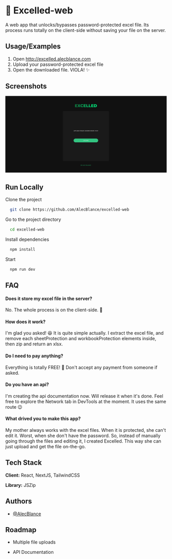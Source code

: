 # 📄 Excelled-web

A web app that unlocks/bypasses password-protected excel file. Its process runs totally on the client-side without saving your file on the server.

## Usage/Examples

1. Open http://excelled.alecblance.com
2. Upload your password-protected excel file
3. Open the downloaded file. VIOLA! ✨

## Screenshots

![App Screenshot](docs/screenshot.png)

## Run Locally

Clone the project

```bash
  git clone https://github.com/AlecBlance/excelled-web
```

Go to the project directory

```bash
  cd excelled-web
```

Install dependencies

```bash
  npm install
```

Start

```bash
  npm run dev
```

## FAQ

#### Does it store my excel file in the server?

No. The whole process is on the client-side. 💪

#### How does it work?

I'm glad you asked! 😆 It is quite simple actually. I extract the excel file, and remove each sheetProtection and workbookProtection elements inside, then zip and return an xlsx.

#### Do I need to pay anything?

Everything is totally FREE! 🎉 Don't accept any payment from someone if asked.

#### Do you have an api?

I'm creating the api documentation now. Will release it when it's done. Feel free to explore the Network tab in DevTools at the moment. It uses the same route 😉

#### What drived you to make this app?

My mother always works with the excel files. When it is protected, she can't edit it. Worst, when she don't have the password. So, instead of manually going through the files and editing it, I created Excelled. This way she can just upload and get the file on-the-go.

## Tech Stack

**Client:** React, NextJS, TailwindCSS

**Library:** JSZip

## Authors

- [@AlecBlance](https://www.github.com/AlecBlance)

## Roadmap

- Multiple file uploads

- API Documentation
